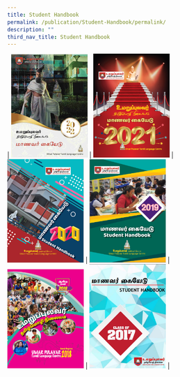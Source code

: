 ```yaml
---
title: Student Handbook
permalink: /publication/Student-Handbook/permalink/
description: ""
third_nav_title: Student Handbook
---
```



|                     <img src="/images/STUDENT/2022.png"   style="width:35%" />                             |                     <img src="/images/STUDENT/2021.png"   style="width:35%" />                             |                     <img src="/images/STUDENT/2020.png"   style="width:35%" />                             |                     <img src="/images/STUDENT/2019.png"   style="width:35%" />                             |                     <img src="/images/STUDENT/2018.png"   style="width:35%" />                             |                     <img src="/images/STUDENT/2017.png"   style="width:35%" />                             |


